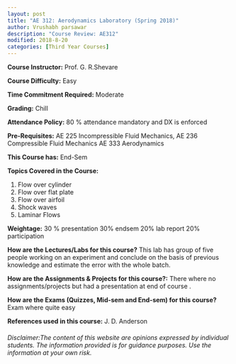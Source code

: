 ```yaml
---
layout: post
title: "AE 312: Aerodynamics Laboratory (Spring 2018)"
author: Vrushabh parsawar
description: "Course Review: AE312"
modified: 2018-8-20
categories: [Third Year Courses]
---
```


**Course Instructor:** Prof. G. R.Shevare

**Course Difficulty:** Easy

**Time Commitment Required:** Moderate

**Grading:** Chill

**Attendance Policy:** 80 % attendance mandatory and DX is enforced

**Pre-Requisites:** AE 225 Incompressible Fluid Mechanics, AE 236 Compressible Fluid Mechanics AE 333 Aerodynamics

**This Course has:** End-Sem

**Topics Covered in the Course:**
1. Flow over cylinder
2. Flow over flat plate
3. Flow over airfoil
4. Shock waves
5. Laminar Flows

**Weightage:**
30 % presentation
30% endsem
20% lab report
20% participation

**How are the Lectures/Labs for this course?**
This lab has group of five people working on an experiment and conclude on the basis of previous knowledge  and estimate the error with the whole batch.

**How are the Assignments & Projects for this course?:**
There where no assignments/projects but had a presentation at end of course .

**How are the Exams (Quizzes, Mid-sem and End-sem) for this course?**
Exam where quite easy

**References used in this course:**
J. D. Anderson

###### Disclaimer:The content of this website are opinions expressed by individual students. The information provided is for guidance purposes. Use the information at your own risk.